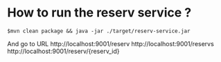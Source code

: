 # How to run the reserv service ?

```
$mvn clean package && java -jar ./target/reserv-service.jar
```

And go to URL http://localhost:9001/reserv
http://localhost:9001/reservs
http://localhost:9001/reserv/{reserv_id}